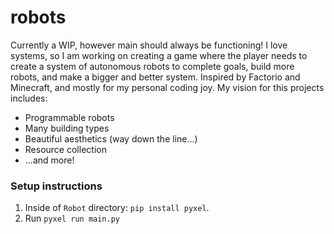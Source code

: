 # robots



Currently a WIP, however main should always be functioning!
I love systems, so I am working on creating a game where the player needs to create a system of autonomous robots to complete goals, build more robots, and make a bigger and better system. Inspired by Factorio and Minecraft, and mostly for my personal coding joy.
My vision for this projects includes:
- Programmable robots
- Many building types
- Beautiful aesthetics (way down the line...)
- Resource collection
- ...and more!

### Setup instructions
1. Inside of `Robot` directory: `pip install pyxel`.
2. Run `pyxel run main.py`